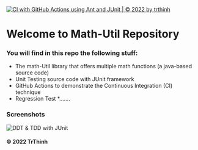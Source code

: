 [![CI with GitHub Actions using Ant and JUnit | © 2022 by trthinh](https://github.com/noday-off/math-util/actions/workflows/ci-junit.yml/badge.svg)](https://github.com/noday-off/math-util/actions/workflows/ci-junit.yml)
# Welcome to Math-Util Repository 
### You will find in this repo the following stuff:
* The math-Util library that offers multiple math functions (a java-based source code)
* Unit Testing source code with JUnit framework
* GitHub Actions to demonstrate the Continuous Integration (CI) technique
* Regression Test
*.......

### Screenshots
![DDT & TDD with JUnit](https://github.com/noday-off/math-util/blob/main/images/DDT%20with%20JUnit.jpg)

#### © 2022 TrThinh